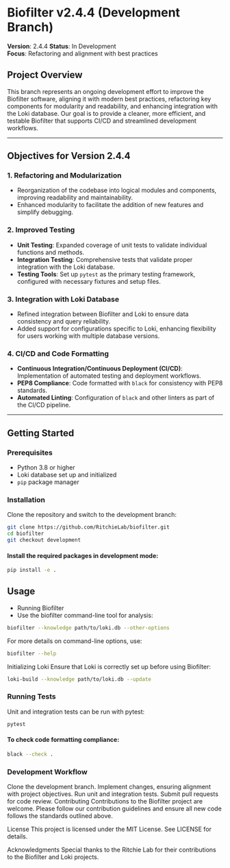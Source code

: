 # Biofilter v2.4.4 (Development Branch)

**Version**: 2.4.4
**Status**: In Development  
**Focus**: Refactoring and alignment with best practices

## Project Overview

This branch represents an ongoing development effort to improve the Biofilter software, aligning it with modern best practices, refactoring key components for modularity and readability, and enhancing integration with the Loki database. Our goal is to provide a cleaner, more efficient, and testable Biofilter that supports CI/CD and streamlined development workflows.

---

## Objectives for Version 2.4.4

### 1. Refactoring and Modularization
- Reorganization of the codebase into logical modules and components, improving readability and maintainability.
- Enhanced modularity to facilitate the addition of new features and simplify debugging.
  
### 2. Improved Testing
- **Unit Testing**: Expanded coverage of unit tests to validate individual functions and methods.
- **Integration Testing**: Comprehensive tests that validate proper integration with the Loki database.
- **Testing Tools**: Set up `pytest` as the primary testing framework, configured with necessary fixtures and setup files.
  
### 3. Integration with Loki Database
- Refined integration between Biofilter and Loki to ensure data consistency and query reliability.
- Added support for configurations specific to Loki, enhancing flexibility for users working with multiple database versions.

### 4. CI/CD and Code Formatting
- **Continuous Integration/Continuous Deployment (CI/CD)**: Implementation of automated testing and deployment workflows.
- **PEP8 Compliance**: Code formatted with `black` for consistency with PEP8 standards.
- **Automated Linting**: Configuration of `black` and other linters as part of the CI/CD pipeline.

---

## Getting Started

### Prerequisites
- Python 3.8 or higher
- Loki database set up and initialized
- `pip` package manager

### Installation

Clone the repository and switch to the development branch:
```bash
git clone https://github.com/RitchieLab/biofilter.git
cd biofilter
git checkout development
```

#### Install the required packages in development mode:

```bash
pip install -e .
```

## Usage
- Running Biofilter
- Use the biofilter command-line tool for analysis:

```bash
biofilter --knowledge path/to/loki.db --other-options
```

For more details on command-line options, use:

```bash
biofilter --help
```

Initializing Loki
Ensure that Loki is correctly set up before using Biofilter:

```bash
loki-build --knowledge path/to/loki.db --update
```

### Running Tests
Unit and integration tests can be run with pytest:

```bash
pytest
```

#### To check code formatting compliance:

```bash
black --check .
```

### Development Workflow
Clone the development branch.
Implement changes, ensuring alignment with project objectives.
Run unit and integration tests.
Submit pull requests for code review.
Contributing
Contributions to the Biofilter project are welcome. Please follow our contribution guidelines and ensure all new code follows the standards outlined above.

License
This project is licensed under the MIT License. See LICENSE for details.

Acknowledgments
Special thanks to the Ritchie Lab for their contributions to the Biofilter and Loki projects.
